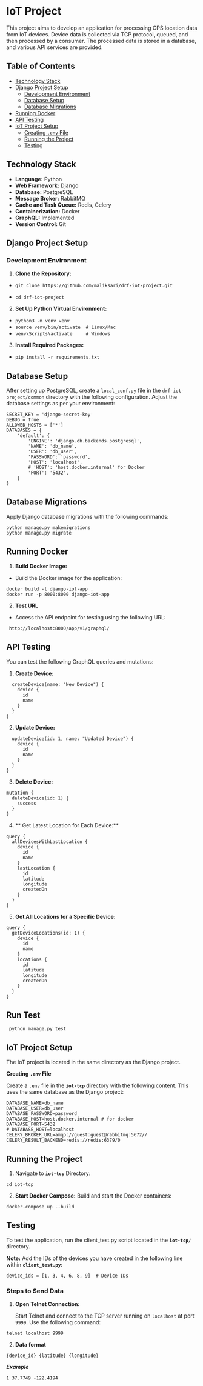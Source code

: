# IoT Project

This project aims to develop an application for processing GPS location data from IoT devices. Device data is collected via TCP protocol, queued, and then processed by a consumer. The processed data is stored in a database, and various API services are provided.

## Table of Contents

- [Technology Stack](#technology-stack)
- [Django Project Setup](#django-project-setup)
  - [Development Environment](#development-environment)
  - [Database Setup](#database-setup)
  - [Database Migrations](#database-migrations)
- [Running Docker](#running-docker)
- [API Testing](#api-testing)
- [IoT Project Setup](#iot-project-setup)
  - [Creating `.env` File](#creating-env-file)
  - [Running the Project](#running-the-project)
  - [Testing](#testing)

## Technology Stack

- **Language:** Python
- **Web Framework:** Django
- **Database:** PostgreSQL
- **Message Broker:** RabbitMQ
- **Cache and Task Queue:** Redis, Celery
- **Containerization:** Docker
- **GraphQL:** Implemented
- **Version Control:** Git

## Django Project Setup

### Development Environment

1. **Clone the Repository:**

- `git clone https://github.com/maliksari/drf-iot-project.git`

- `cd drf-iot-project`

2.  **Set Up Python Virtual Environment:**

- `python3 -m venv venv `
- `source venv/bin/activate  # Linux/Mac`
- `venv\Scripts\activate     # Windows`

3. **Install Required Packages:**
- `pip install -r requirements.txt`

## Database Setup 
After setting up PostgreSQL, create a `local_conf.py` file in the `drf-iot-project/common` directory with the following configuration. Adjust the database settings as per your environment:

```
SECRET_KEY = 'django-secret-key'
DEBUG = True
ALLOWED_HOSTS = ['*']
DATABASES = {
    'default': {
        'ENGINE': 'django.db.backends.postgresql',
        'NAME': 'db_name',
        'USER': 'db_user',
        'PASSWORD': 'password',
        'HOST': 'localhost',
        # 'HOST': 'host.docker.internal' for Docker
        'PORT': '5432',
    }
}
```

## Database Migrations
Apply Django database migrations with the following commands:
```
python manage.py makemigrations
python manage.py migrate
```
## Running Docker

1. **Build Docker Image:**
- Build the Docker image for the application:
```
docker build -t django-iot-app .
docker run -p 8000:8000 django-iot-app
```
2. **Test URL**
- Access the API endpoint for testing using the following URL:
```
 http://localhost:8000/app/v1/graphql/
```

## API Testing
You can test the following GraphQL queries and mutations:
1. **Create Device:**
```mutation {
  createDevice(name: "New Device") {
    device {
      id
      name
    }
  }
}
```
2. **Update Device:**
```mutation {
  updateDevice(id: 1, name: "Updated Device") {
    device {
      id
      name
    }
  }
}
```
3. **Delete Device:**
```
mutation {
  deleteDevice(id: 1) {
    success
  }
}
```
4. ** Get Latest Location for Each Device:**
```
query {
  allDevicesWithLastLocation {
    device {
      id
      name
    }
    lastLocation {
      id
      latitude
      longitude
      createdOn
    }
  }
}
```
5. **Get All Locations for a Specific Device:**
```
query {
  getDeviceLocations(id: 1) {
    device {
      id
      name
    }
    locations {
      id
      latitude
      longitude
      createdOn
    }
  }
}
```

## Run Test 

```
 python manage.py test
```

## IoT Project Setup

The IoT project is located in the same directory as the Django project.

**Creating `.env` File**

Create a `.env` file in the **`iot-tcp`** directory with the following content. This uses the same database as the Django project:

```
DATABASE_NAME=db_name
DATABASE_USER=db_user
DATABASE_PASSWORD=password
DATABASE_HOST=host.docker.internal # for docker
DATABASE_PORT=5432
# DATABASE_HOST=localhost
CELERY_BROKER_URL=amqp://guest:guest@rabbitmq:5672//
CELERY_RESULT_BACKEND=redis://redis:6379/0
```
## Running the Project
1. Navigate to **`iot-tcp`** Directory:
```
cd iot-tcp
```
2. **Start Docker Compose:**
Build and start the Docker containers:
```
docker-compose up --build
```

## Testing

To test the application, run the client_test.py script located in the **`iot-tcp/`** directory.

**Note:** Add the IDs of the devices you have created in the following line within **`client_test.py`**:

```
device_ids = [1, 3, 4, 6, 8, 9]  # Device IDs
```


### Steps to Send Data

1. **Open Telnet Connection:**

   Start Telnet and connect to the TCP server running on `localhost` at port `9999`. Use the following command:

```
telnet localhost 9999
```
2. **Data format**
```
{device_id} {latitude} {longitude}
```
***Example***
```
1 37.7749 -122.4194
```
